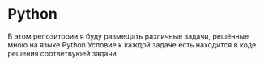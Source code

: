 # Python

В этом репозитории я буду размещать различные задачи, решённые мною на языке Python
Условие к каждой задаче есть находится в коде решения соответвуюей задачи
